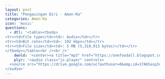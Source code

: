 ```yaml
---
layout: post
title: "Pengasingan Diri - Amon-Ra"
categories: Amon-Ra
icon: 'music'
questions:
  - dtl: '<table><tbody>
<tr><td>File type</td><td>: Audio</td></tr>
<tr><td>Bit rate</td><td>: 192 kbps</td></tr>
<tr><td>File size</td><td>: 5 MB (5,319,913 bytes)</td></tr>
</tbody></table><br /><br />'
    dwnld: '<center><a title="mp3" href="https://onefoodall.blogspot.com/2019/09/saus-manis-pedas-asli-jepang-enak.html?u=U2FsdGVkX1%2F5lrfGrB1IJBdnj4n7ir0IryAnBP9IaoXcvwNQ98ArUYq1qDKT2MZZVgzq38INE8sr7NIkKt3sg4ROwiqO3dp7McoCaDwOiOfxfoMFW4A0xZ4tQKuoxZlHzTKJWcUlNYUdFQrE8AxgbfUAPBCGOWDFm9gpigofLqUY2nI1ss9gxzmq75TdMHdb" class="ut" target="_blank"><span class="feather-icon icon-download"> Download</span></a></center><br /><br />'
    plyr: '<audio class="js-player" controls>
  <source src="https://drive.google.com/uc?authuser=0&amp;id=17A6Sasp34WVsW130PwmhyFvePIDZ0iDS&amp;export=download" type="audio/mp3">
</audio>'
---
```

